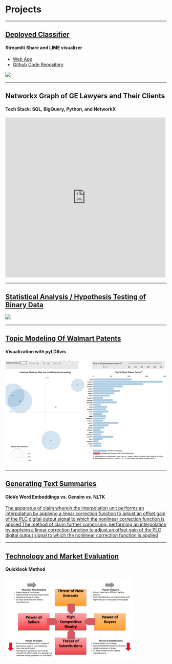 # Projects
---
## [Deployed Classifier](https://share.streamlit.io/rcmckee/classification_patent_streamlit_lime/first_app.py)
#### Streamlit Share and LIME visualizer
* [Web App](https://share.streamlit.io/rcmckee/classification_patent_streamlit_lime/first_app.py)
* [Github Code Repository](https://github.com/rcmckee/classification_patent_streamlit_lime)

[<img src="images/streamlit-first_app-2020-11-05-11-11-81.gif?raw=true"/>](https://share.streamlit.io/rcmckee/classification_patent_streamlit_lime/first_app.py)


---
## Networkx Graph of GE Lawyers and Their Clients
#### Tech Stack: SQL, BigQuery, Python, and NetworkX

<iframe src="https://www.robertcmckee.com/graph_GE_lawyers_and_their_clients.html" frameborder="0"  style="border:0"  width="500" height="500" ></iframe>

---
## [Statistical Analysis / Hypothesis Testing of Binary Data](https://medium.com/@robertmckee/statistical-analysis-hypothesis-testing-of-binary-data-b0dce43306?source=friends_link&sk=df4006ba18f7103da9726d941b707618)

[<img src="https://miro.medium.com/max/1872/1*t9woTxrRQL91VZp2wgO1Rg.png"/>](https://medium.com/@robertmckee/statistical-analysis-hypothesis-testing-of-binary-data-b0dce43306?source=friends_link&sk=df4006ba18f7103da9726d941b707618)

---


## [Topic Modeling Of Walmart Patents](https://colab.research.google.com/github/rcmckee/Topic-Modeling-Gensim-LDA-pyLDAvis/blob/master/walmart_research_checkpoint.ipynb)
#### Visualization with pyLDAvis

[<img src="images/topic_modeling_visualized.png?raw=true"/>](https://colab.research.google.com/github/rcmckee/Topic-Modeling-Gensim-LDA-pyLDAvis/blob/master/walmart_research_checkpoint.ipynb)

---


## [Generating Text Summaries](https://colab.research.google.com/drive/1WG2itMOl97yZULr6PzDGe_irq55Q0QHE)
#### GloVe Word Embeddings vs. Gensim vs. NLTK

[The apparatus of  claim  wherein the interpolation unit performs an interpolation by applying a linear correction function to adjust an offset gain of the PLC digital output signal to which the nonlinear correction function is applied
The method of  claim  further comprising: performing an interpolation by applying a linear correction function to adjust an offset gain of the PLC digital output signal to which the nonlinear correction function is applied](https://colab.research.google.com/drive/1WG2itMOl97yZULr6PzDGe_irq55Q0QHE)

---


## [Technology and Market Evaluation](/pdf/quicklook_report.pdf)
#### Quicklook Method

[<img width="400" src="images/porters_5_forces.png?raw=true"/>](/pdf/quicklook_report.pdf)
